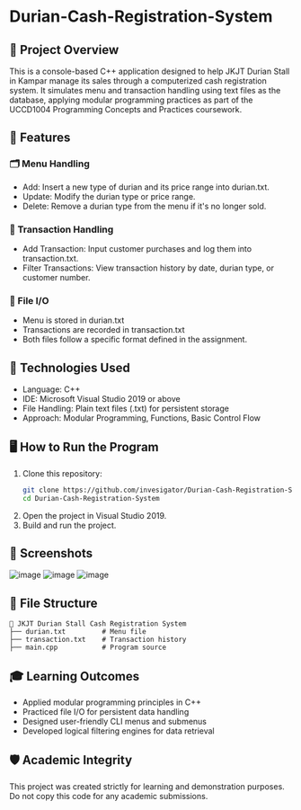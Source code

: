 # Durian-Cash-Registration-System
## 📌 Project Overview
This is a console-based C++ application designed to help JKJT Durian Stall in Kampar manage its sales through a computerized cash registration system. It simulates menu and transaction handling using text files as the database, applying modular programming practices as part of the UCCD1004 Programming Concepts and Practices coursework.


## 🎯 Features
### 🗂 Menu Handling
- Add: Insert a new type of durian and its price range into durian.txt.
- Update: Modify the durian type or price range.
- Delete: Remove a durian type from the menu if it's no longer sold.

### 💸 Transaction Handling
- Add Transaction: Input customer purchases and log them into transaction.txt.
- Filter Transactions: View transaction history by date, durian type, or customer number.

### 🧾 File I/O
- Menu is stored in durian.txt
- Transactions are recorded in transaction.txt
- Both files follow a specific format defined in the assignment.


## 🧰 Technologies Used
- Language: C++
- IDE: Microsoft Visual Studio 2019 or above
- File Handling: Plain text files (.txt) for persistent storage
- Approach: Modular Programming, Functions, Basic Control Flow


## 🖥️ How to Run the Program
1. Clone this repository:
   ```bash
   git clone https://github.com/invesigator/Durian-Cash-Registration-System.git
   cd Durian-Cash-Registration-System
   ```
2. Open the project in Visual Studio 2019.
3. Build and run the project.


## 🧪 Screenshots
![image](https://github.com/user-attachments/assets/c2ef7dbc-a2bd-42ec-b21a-10bf61edd35d)
![image](https://github.com/user-attachments/assets/7bf3687c-bcc4-49ce-a803-6516a21cb98d)
![image](https://github.com/user-attachments/assets/c96d009e-2114-40e1-9ae0-b785920b8f58)



## 📁 File Structure
```
📂 JKJT Durian Stall Cash Registration System
├── durian.txt         # Menu file
├── transaction.txt    # Transaction history
├── main.cpp           # Program source
```

## 🎓 Learning Outcomes
- Applied modular programming principles in C++
- Practiced file I/O for persistent data handling
- Designed user-friendly CLI menus and submenus
- Developed logical filtering engines for data retrieval


## 🛡️ Academic Integrity
This project was created strictly for learning and demonstration purposes.
Do not copy this code for any academic submissions.
